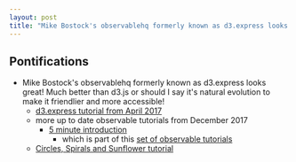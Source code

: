 ```yaml
---
layout: post
title: "Mike Bostock's observablehq formerly known as d3.express looks great! Much better than d3.js "
---
```


## Pontifications

* Mike Bostock's observablehq formerly known as d3.express looks great! Much better than d3.js or should I say it's natural evolution to make it friendlier and more accessible!
    * [d3.express tutorial from April 2017](https://medium.com/@mbostock/a-better-way-to-code-2b1d2876a3a0)
    * more up to date observable tutorials from December 2017
        * [5 minute introduction](https://beta.observablehq.com/@mbostock/five-minute-introduction)
            * which is part of this [set of observable tutorials](https://beta.observablehq.com/collection/introduction)
    * [Circles, Spirals and Sunflower tutorial](https://beta.observablehq.com/@jbum/circles-spirals-and-sunflowers)